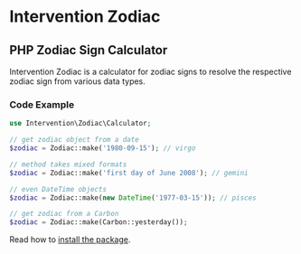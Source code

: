 # Intervention Zodiac
## PHP Zodiac Sign Calculator

Intervention Zodiac is a calculator for zodiac signs to resolve the respective zodiac sign from various data types.

### Code Example

```php
use Intervention\Zodiac\Calculator;

// get zodiac object from a date
$zodiac = Zodiac::make('1980-09-15'); // virgo

// method takes mixed formats
$zodiac = Zodiac::make('first day of June 2008'); // gemini

// even DateTime objects
$zodiac = Zodiac::make(new DateTime('1977-03-15')); // pisces

// get zodiac from a Carbon
$zodiac = Zodiac::make(Carbon::yesterday());
```

Read how to [install the package](/v3/introduction/installation).